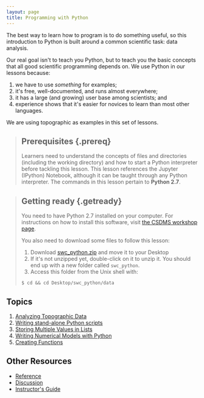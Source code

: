 ```yaml
---
layout: page
title: Programming with Python
---
```

The best way to learn how to program is to do something useful,
so this introduction to Python is built around a common scientific task:
data analysis.

Our real goal isn't to teach you Python,
but to teach you the basic concepts that all good scientific programming depends on.
We use Python in our lessons because:

1.  we have to use *something* for examples;
2.  it's free, well-documented, and runs almost everywhere;
3.  it has a large (and growing) user base among scientists; and
4.  experience shows that it's easier for novices to learn than most other languages.

We are using topographic as examples in this set of lessons.
> ## Prerequisites {.prereq}
>
> Learners need to understand the concepts of files and directories
> (including the working directory) and how to start a Python
> interpreter before tackling this lesson. This lesson references the Jupyter (IPython)
> Notebook, although it can be taught through any Python interpreter.
> The commands in this lesson pertain to **Python 2.7**.

> ## Getting ready {.getready}
>
> You need to have Python 2.7 installed on your computer. For instructions on how to
> install this software, visit [the CSDMS workshop page](http://mperignon.github.io/2016-05-16-csdms).
>
> You also need to download some files to follow this lesson:
>
> 1. Download [swc_python.zip](swc_python.zip) and move it to your Desktop
> 2. If it's not unzipped yet, double-click on it to unzip it. You should end up with a new folder called `swc_python`.
> 3. Access this folder from the Unix shell with:
>
> ~~~ {.input}
> $ cd && cd Desktop/swc_python/data
> ~~~

## Topics

1.  [Analyzing Topographic Data](01-numpy.html)
2.  [Writing stand-alone Python scripts](02-scripts.html)
3.  [Storing Multiple Values in Lists](03-lists.html)
4.  [Writing Numerical Models with Python](04-models.html)
5.  [Creating Functions](05-func.html)


## Other Resources

*   [Reference](reference.html)
*   [Discussion](discussion.html)
*   [Instructor's Guide](instructors.html)
